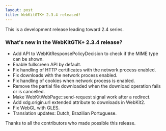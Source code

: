 ```yaml
---
layout: post
title: WebKitGTK+ 2.3.4 released!
---
```


This is a development release leading toward 2.4 series.

### What's new in the WebKitGTK+ 2.3.4 release?

 - Add API to WebKitResponsePolicyDecision to check if the MIME type
   can be shown.
 - Enable fullscreen API by default.
 - Fix handling of HTTP certificates with the network process enabled.
 - Fix downloads with the network process enabled.
 - Fix handling of cookies when network process is enabled.
 - Remove the partial file downloaded when the download operation
   fails or is cancelled.
 - Make WebKitWebPage::send-request signal work after a redirect.
 - Add xdg.origin.url extended attribute to downloads in WebKit2.
 - Fix WebGL with GLES.
 - Translation updates: Dutch, Brazilian Portuguese.

Thanks to all the contributors who made possible this release.
